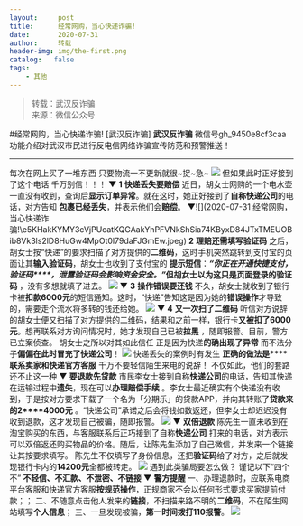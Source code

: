 ```yaml
---
layout:     post
title:      经常网购，当心快递诈骗!
date:       2020-07-31
author:     转载
header-img: img/the-first.png
catalog:   false
tags:
    - 其他
---
```


<blockquote><p>转载：武汉反诈骗<br>
来源：微信公众号</p></blockquote>

#经常网购，当心快递诈骗!
[武汉反诈骗]
**武汉反诈骗**
微信号gh_9450e8cf3caa
功能介绍对武汉市民进行反电信网络诈骗宣传防范和预警推送！

****
每次在网上买了一堆东西
只要物流一不更新就很~捉~急~
![]({{site.baseurl}}/postimg/95knODicLIxnwTjepvOZgl4m6kR3ro7Kw7MhL9EpibuoHzOlJy6rFYwy7GeZKuvQhB3BfLOldEx5VmPxaH3udguA.jpeg)
但如果此时正好接到了这个电话
千万别信！！！
▼
**1**
**快递丢失要赔偿**
近日，胡女士网购的一个电水壶一直没有收到，查询后**显示订单异常**。就在这时，她正好接到了**自称快递公司**的电话，对方告知
**包裹已经丢失**，并表示他们会**赔偿**。
▼![](2020-07-31
经常网购，当心快递诈骗!\\e5KHakKYMY3cVjPUcatKQGAakYhPFVNkShSia74KByxD84JTxTMEUOBib8Vk3ls2lD8HuGw4MpOt0l79daFJGmEw.jpeg)
**2**
**理赔还需填写验证码**
之后，胡女士按“快递”的要求扫描了对方提供的**二维码**，这时手机突然跳转到支付宝的页面让其**输入验证码**，胡女士也收到了支付宝的
**提示短信**：**_“你正在开通快捷支付，验证码****，泄露验证码会影响资金安全。”_**但胡女士以为这只是**页面登录的验证码**
，没有多想就填了进去。
![]({{site.baseurl}}/postimg/95knODicLIxnj1yUTUZiafG7BzpmU2oLpf3cr4pUicjibpfXysaI7Cicx8T72zVWJfUSNZAS9CXERjqnRic2ayaqhPFQ.gif)
▼
**3**
**操作错误要还钱**
不久，胡女士就收到了银行卡被**扣款6000元**的短信通知。这时，“快递”告知这是因为她的**错误操作**才导致的，需要走个流水将多转的钱还给她。
![]({{site.baseurl}}/postimg/95knODicLIxlxibmzZicAib1oEd6ful2EOI5DNheobw1wmSMoX3OOcibiaVLBrOltiaHpFzqVVZM69vY23qgaZGUKhdPA.gif)
▼
**4**
**又一次扫了二维码**
听信对方说辞的胡女士便又扫描了对方提供的二维码，结果和之前一样，银行卡**又被扣了6000元**。想再联系对方询问情况时，她才发现自己已被**拉黑**
，随即报警。目前，警方已立案侦查。
胡女士之所以对其如此信任
正是因为快递**的确出现了异常**
而不法分子**偏偏在此时冒充了快递公司**！
![]({{site.baseurl}}/postimg/95knODicLIxlxibmzZicAib1oEd6ful2EOI5bZibibwwObKNW3LqPdm4zyc9oyIP4zOuoCQZPr9aPS3e0bp186p6w5MA.jpeg)
快递丢失的案例时有发生
**正确的做法是****联系卖家和快递官方客服**
千万不要轻信陌生来电的说辞！
不仅如此，他们的套路还不止这一种
▼
**要退款先贷款**
市民李女士接到自称**快递公司**的电话，告知其快递在运输过程中**遗失**，现在可以**办理赔偿手续**
。李女士最近确实有个快递没有收到，于是按对方要求下载了一个名为「分期乐」的贷款APP，并向其转账了**贷款来的2****4000元**
。“快递公司”承诺之后会将钱如数返还，但李女士却迟迟没有收到退款，这才发现自己被骗，随即报警。
![]({{site.baseurl}}/postimg/95knODicLIxnwTjepvOZgl4m6kR3ro7KwAgbzaj6Cp2fwHHNgC2lHElTob8b5RdKWUia9s66A5HgibXGd6SN51sHg.jpeg)
▼
**双倍退款**
陈先生一直未收到在淘宝购买的东西，与客服联系后正巧接到了自称**快递公司**
打来的电话，对方表示可以双倍返还购买物品的价格。随后，让陈先生添加了自己微信，并发来一个链接让其按要求填写。
陈先生不仅填写了身份信息，还把**验证码**给了对方，之后就发现银行卡内的**14200元**全都被转走。
![]({{site.baseurl}}/postimg/95knODicLIxnwTjepvOZgl4m6kR3ro7Kwn07L3uySWsVeDT7Uykg9yvTcGdibBJj1qUkOn8NNJWKRBSKL7d2QvHQ.jpeg)
遇到此类骗局要怎么做？
谨记以下“四个不”
**不轻信、不汇款、不泄密、不链接**
▼
**警方提醒**
一、办理退款时，应联系电商平台客服和快递官方客服**按规范操作**，正规商家不会以任何形式要求买家提前付款；；
二、不随意点击他人发来的**链接**，不扫描来路不明的**二维码**，不在陌生网站填写**个人信息**；
三、一旦发现被骗，**第一时间拨打110报警**。
![]({{site.baseurl}}/postimg/8wBAcE4t1v6U1plz10cibjibSsMJTn5r1H8WfLEAc2Oic4hLhT46LUS6sibViaiaEicib1NmbRICEDVkDe4iacgMBXIAEFw.jpeg)
